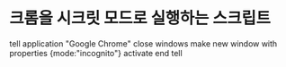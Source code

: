 # 크롬을 시크릿 모드로 실행하는 스크립트

tell application "Google Chrome"	close windows	make new window with properties {mode:"incognito"}	activateend tell